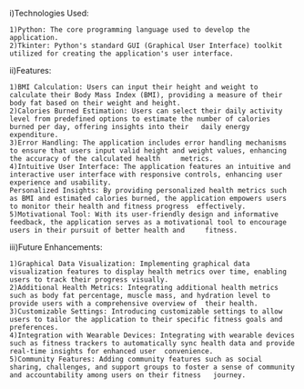 i)Technologies Used:

	1)Python: The core programming language used to develop the application.
	2)Tkinter: Python's standard GUI (Graphical User Interface) toolkit utilized for creating the application's user interface.
ii)Features:

	1)BMI Calculation: Users can input their height and weight to calculate their Body Mass Index (BMI), providing a measure of their body fat based on their weight and height.
	2)Calories Burned Estimation: Users can select their daily activity level from predefined options to estimate the number of calories burned per day, offering insights into their 	daily energy expenditure.
	3)Error Handling: The application includes error handling mechanisms to ensure that users input valid height and weight values, enhancing the accuracy of the calculated health 	metrics.
	4)Intuitive User Interface: The application features an intuitive and interactive user interface with responsive controls, enhancing user experience and usability.
	Personalized Insights: By providing personalized health metrics such as BMI and estimated calories burned, the application empowers users to monitor their health and fitness progress 	effectively.
	5)Motivational Tool: With its user-friendly design and informative feedback, the application serves as a motivational tool to encourage users in their pursuit of better health and 	fitness.
iii)Future Enhancements:

	1)Graphical Data Visualization: Implementing graphical data visualization features to display health metrics over time, enabling users to track their progress visually.
	2)Additional Health Metrics: Integrating additional health metrics such as body fat percentage, muscle mass, and hydration level to provide users with a comprehensive overview of 	their health.
	3)Customizable Settings: Introducing customizable settings to allow users to tailor the application to their specific fitness goals and preferences.
	4)Integration with Wearable Devices: Integrating with wearable devices such as fitness trackers to automatically sync health data and provide real-time insights for enhanced user 	convenience.
	5)Community Features: Adding community features such as social sharing, challenges, and support groups to foster a sense of community and accountability among users on their fitness 	journey.
